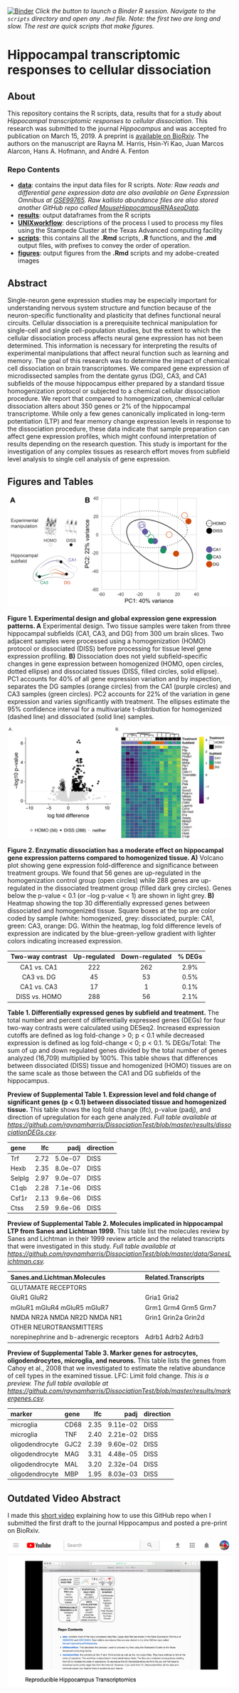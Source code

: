 [![Binder](http://mybinder.org/badge.svg)](http://beta.mybinder.org/v2/gh/raynamharris/DissociationTest/master?urlpath=rstudio)
*Click the button to launch a Binder R session. Navigate to the
`scripts` directory and open any `.Rmd` file. Note: the first two are
long and slow. The rest are quick scripts that make figures.*

Hippocampal transcriptomic responses to cellular dissociation
=============================================================

About
-----

This repository contains the R scripts, data, results that for a study
about *Hippocampal transcriptomic responses to cellular dissociation*.
This research was submitted to the journal *Hippocampus* and was
accepted fro publication on March 15, 2019. A preprint is [available on
BioRxiv](https://www.biorxiv.org/content/early/2019/01/21/153585). The
authors on the manuscript are Rayna M. Harris, Hsin-Yi Kao, Juan Marcos
Alarcon, Hans A. Hofmann, and André A. Fenton

### Repo Contents

-   [**data**](./data/): contains the input data files for R scripts.
    *Note: Raw reads and differential gene expression data are also
    available on Gene Expression Omnibus at
    [GSE99765](https://www.ncbi.nlm.nih.gov/geo/query/acc.cgi?acc=GSE99765).
    Raw kallisto abundance files are also stored another GitHub repo
    called
    [MouseHippocampusRNAseqData](https://github.com/raynamharris/MouseHippocampusRNAseqData).*
-   [**results**](./results): output dataframes from the R scripts
-   [**UNIXworkflow**](./UNIXworkflow/): descriptions of the process I
    used to process my files using the Stampede Cluster at the Texas
    Advanced computing facility
-   [**scripts**](./scripts/): this contains all the **.Rmd** scripts,
    **.R** functions, and the **.md** output files, with prefixes to
    convey the order of operation.
-   [**figures**](./figures/): output figures from the **.Rmd** scripts
    and my adobe-created images

Abstract
--------

Single-neuron gene expression studies may be especially important for
understanding nervous system structure and function because of the
neuron-specific functionality and plasticity that defines functional
neural circuits. Cellular dissociation is a prerequisite technical
manipulation for single-cell and single cell-population studies, but the
extent to which the cellular dissociation process affects neural gene
expression has not been determined. This information is necessary for
interpreting the results of experimental manipulations that affect
neural function such as learning and memory. The goal of this research
was to determine the impact of chemical cell dissociation on brain
transcriptomes. We compared gene expression of microdissected samples
from the dentate gyrus (DG), CA3, and CA1 subfields of the mouse
hippocampus either prepared by a standard tissue homogenization protocol
or subjected to a chemical cellular dissociation procedure. We report
that compared to homogenization, chemical cellular dissociation alters
about 350 genes or 2% of the hippocampal transcriptome. While only a few
genes canonically implicated in long-term potentiation (LTP) and fear
memory change expression levels in response to the dissociation
procedure, these data indicate that sample preparation can affect gene
expression profiles, which might confound interpretation of results
depending on the research question. This study is important for the
investigation of any complex tissues as research effort moves from
subfield level analysis to single cell analysis of gene expression.

Figures and Tables
------------------

![](./figures/figure1.png)

**Figure 1. Experimental design and global expression gene expression
patterns. A** Experimental design. Two tissue samples were taken from
three hippocampal subfields (CA1, CA3, and DG) from 300 um brain slices.
Two adjacent samples were processed using a homogenization (HOMO)
protocol or dissociated (DISS) before processing for tissue level gene
expression profiling. **B)** Dissociation does not yield
subfield-specific changes in gene expression between homogenized (HOMO,
open circles, dotted ellipse) and dissociated tissues (DISS, filled
circles, solid ellipse). PC1 accounts for 40% of all gene expression
variation and by inspection, separates the DG samples (orange circles)
from the CA1 (purple circles) and CA3 samples (green circles). PC2
accounts for 22% of the variation in gene expression and varies
significantly with treatment. The ellipses estimate the 95% confidence
interval for a multivariate t-distribution for homogenized (dashed line)
and dissociated (solid line) samples.

![](./figures/figure2.png)

**Figure 2. Enzymatic dissociation has a moderate effect on hippocampal
gene expression patterns compared to homogenized tissue. A)** Volcano
plot showing gene expression fold-difference and significance between
treatment groups. We found that 56 genes are up-regulated in the
homogenization control group (open circles) while 288 genes are
up-regulated in the dissociated treatment group (filled dark grey
circles). Genes below the p-value &lt; 0.1 (or –log p-value &lt; 1) are
shown in light grey. **B)** Heatmap showing the top 30 differentially
expressed genes between dissociated and homogenized tissue. Square boxes
at the top are color coded by sample (white: homogenized, grey:
dissociated, purple: CA1, green: CA3, orange: DG. Within the heatmap,
log fold difference levels of expression are indicated by the
blue-green-yellow gradient with lighter colors indicating increased
expression.

<table>
<thead>
<tr class="header">
<th style="text-align: center;">Two-way contrast</th>
<th style="text-align: center;">Up-regulated</th>
<th style="text-align: center;">Down-regulated</th>
<th style="text-align: center;">% DEGs</th>
</tr>
</thead>
<tbody>
<tr class="odd">
<td style="text-align: center;">CA1 vs. CA1</td>
<td style="text-align: center;">222</td>
<td style="text-align: center;">262</td>
<td style="text-align: center;">2.9%</td>
</tr>
<tr class="even">
<td style="text-align: center;">CA3 vs. DG</td>
<td style="text-align: center;">45</td>
<td style="text-align: center;">53</td>
<td style="text-align: center;">0.5%</td>
</tr>
<tr class="odd">
<td style="text-align: center;">CA1 vs. CA3</td>
<td style="text-align: center;">17</td>
<td style="text-align: center;">1</td>
<td style="text-align: center;">0.1%</td>
</tr>
<tr class="even">
<td style="text-align: center;">DISS vs. HOMO</td>
<td style="text-align: center;">288</td>
<td style="text-align: center;">56</td>
<td style="text-align: center;">2.1%</td>
</tr>
</tbody>
</table>

**Table 1. Differentially expressed genes by subfield and treatment.**
The total number and percent of differentially expressed genes (DEGs)
for four two-way contrasts were calculated using DESeq2. Increased
expression cutoffs are defined as log fold-change &gt; 0; p &lt; 0.1
while decreased expression is defined as log fold-change &lt; 0; p &lt;
0.1. % DEGs/Total: The sum of up and down regulated genes divided by the
total number of genes analyzed (16,709) multiplied by 100%. This table
shows that differences between dissociated (DISS) tissue and homogenized
(HOMO) tissues are on the same scale as those between the CA1 and DG
subfields of the hippocampus.

**Preview of Supplemental Table 1. Expression level and fold change of
significant genes (p &lt; 0.1) between dissociated tissue and
homogenized tissue.** This table shows the log fold change (lfc),
p-value (padj), and direction of upregulation for each gene analyzed.
*Full table available at
<a href="https://github.com/raynamharris/DissociationTest/blob/master/results/dissociationDEGs.csv" class="uri">https://github.com/raynamharris/DissociationTest/blob/master/results/dissociationDEGs.csv</a>.*

<table>
<thead>
<tr>
<th style="text-align:left;">
gene
</th>
<th style="text-align:right;">
lfc
</th>
<th style="text-align:right;">
padj
</th>
<th style="text-align:left;">
direction
</th>
</tr>
</thead>
<tbody>
<tr>
<td style="text-align:left;">
Trf
</td>
<td style="text-align:right;">
2.72
</td>
<td style="text-align:right;">
5.0e-07
</td>
<td style="text-align:left;">
DISS
</td>
</tr>
<tr>
<td style="text-align:left;">
Hexb
</td>
<td style="text-align:right;">
2.35
</td>
<td style="text-align:right;">
8.0e-07
</td>
<td style="text-align:left;">
DISS
</td>
</tr>
<tr>
<td style="text-align:left;">
Selplg
</td>
<td style="text-align:right;">
2.97
</td>
<td style="text-align:right;">
9.0e-07
</td>
<td style="text-align:left;">
DISS
</td>
</tr>
<tr>
<td style="text-align:left;">
C1qb
</td>
<td style="text-align:right;">
2.28
</td>
<td style="text-align:right;">
7.1e-06
</td>
<td style="text-align:left;">
DISS
</td>
</tr>
<tr>
<td style="text-align:left;">
Csf1r
</td>
<td style="text-align:right;">
2.13
</td>
<td style="text-align:right;">
9.6e-06
</td>
<td style="text-align:left;">
DISS
</td>
</tr>
<tr>
<td style="text-align:left;">
Ctss
</td>
<td style="text-align:right;">
2.59
</td>
<td style="text-align:right;">
9.6e-06
</td>
<td style="text-align:left;">
DISS
</td>
</tr>
</tbody>
</table>

**Preview of Supplemental Table 2. Molecules implicated in hippocampal
LTP from Sanes and Lichtman 1999.** This table list the molecules review
by Sanes and Lichtman in their 1999 review article and the related
transcripts that were investigated in this study. *Full table available
at
<a href="https://github.com/raynamharris/DissociationTest/blob/master/data/SanesLichtman.csv" class="uri">https://github.com/raynamharris/DissociationTest/blob/master/data/SanesLichtman.csv</a>.*

<table>
<thead>
<tr>
<th style="text-align:left;">
Sanes.and.Lichtman.Molecules
</th>
<th style="text-align:left;">
Related.Transcripts
</th>
</tr>
</thead>
<tbody>
<tr>
<td style="text-align:left;">
GLUTAMATE RECEPTORS
</td>
<td style="text-align:left;">
</td>
</tr>
<tr>
<td style="text-align:left;">
GluR1 GluR2
</td>
<td style="text-align:left;">
Gria1 Gria2
</td>
</tr>
<tr>
<td style="text-align:left;">
mGluR1 mGluR4 mGluR5 mGluR7
</td>
<td style="text-align:left;">
Grm1 Grm4 Grm5 Grm7
</td>
</tr>
<tr>
<td style="text-align:left;">
NMDA NR2A NMDA NR2D NMDA NR1
</td>
<td style="text-align:left;">
Grin1 Grin2a Grin2d
</td>
</tr>
<tr>
<td style="text-align:left;">
OTHER NEUROTRANSMITTERS
</td>
<td style="text-align:left;">
</td>
</tr>
<tr>
<td style="text-align:left;">
norepinephrine and b-adrenergic receptors
</td>
<td style="text-align:left;">
Adrb1 Adrb2 Adrb3
</td>
</tr>
</tbody>
</table>

**Preview of Supplemental Table 3. Marker genes for astrocytes,
oligodendrocytes, microglia, and neurons.** This table lists the genes
from Cahoy et al., 2008 that we investigated to estimate the relative
abundance of cell types in the examined tissue. LFC: Limit fold change.
*This is a preview. The full table available at
<a href="https://github.com/raynamharris/DissociationTest/blob/master/results/markergenes.csv" class="uri">https://github.com/raynamharris/DissociationTest/blob/master/results/markergenes.csv</a>.*

<table>
<thead>
<tr>
<th style="text-align:left;">
marker
</th>
<th style="text-align:left;">
gene
</th>
<th style="text-align:right;">
lfc
</th>
<th style="text-align:right;">
padj
</th>
<th style="text-align:left;">
direction
</th>
</tr>
</thead>
<tbody>
<tr>
<td style="text-align:left;">
microglia
</td>
<td style="text-align:left;">
CD68
</td>
<td style="text-align:right;">
2.35
</td>
<td style="text-align:right;">
9.11e-02
</td>
<td style="text-align:left;">
DISS
</td>
</tr>
<tr>
<td style="text-align:left;">
microglia
</td>
<td style="text-align:left;">
TNF
</td>
<td style="text-align:right;">
2.40
</td>
<td style="text-align:right;">
2.21e-02
</td>
<td style="text-align:left;">
DISS
</td>
</tr>
<tr>
<td style="text-align:left;">
oligodendrocyte
</td>
<td style="text-align:left;">
GJC2
</td>
<td style="text-align:right;">
2.39
</td>
<td style="text-align:right;">
9.60e-02
</td>
<td style="text-align:left;">
DISS
</td>
</tr>
<tr>
<td style="text-align:left;">
oligodendrocyte
</td>
<td style="text-align:left;">
MAG
</td>
<td style="text-align:right;">
3.31
</td>
<td style="text-align:right;">
4.48e-05
</td>
<td style="text-align:left;">
DISS
</td>
</tr>
<tr>
<td style="text-align:left;">
oligodendrocyte
</td>
<td style="text-align:left;">
MAL
</td>
<td style="text-align:right;">
3.20
</td>
<td style="text-align:right;">
2.32e-04
</td>
<td style="text-align:left;">
DISS
</td>
</tr>
<tr>
<td style="text-align:left;">
oligodendrocyte
</td>
<td style="text-align:left;">
MBP
</td>
<td style="text-align:right;">
1.95
</td>
<td style="text-align:right;">
8.03e-03
</td>
<td style="text-align:left;">
DISS
</td>
</tr>
</tbody>
</table>

Outdated Video Abstract
-----------------------

I made this [short video](https://www.youtube.com/watch?v=taeAqimxXWo)
explaining how to use this GitHub repo when I submitted the first draft
to the journal Hippocampus and posted a pre-print on BioRxiv.

[![screenshot](./figures/YouTube.png)](https://www.youtube.com/watch?v=taeAqimxXWo)
